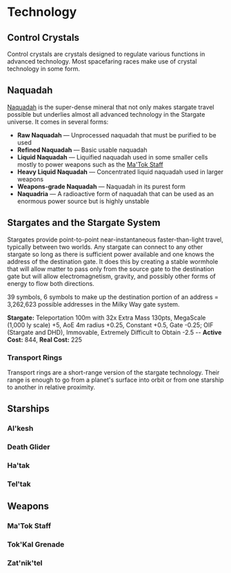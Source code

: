 # Technology

## Control Crystals

Control crystals are crystals designed to regulate various functions in advanced technology. Most spacefaring races make use of crystal technology in some form.

## Naquadah

[Naquadah](http://stargate.wikia.com/wiki/Naquadah) is the super-dense mineral that not only makes stargate travel possible but underlies almost all advanced technology in the Stargate universe. It comes in several forms:

* **Raw Naquadah** &mdash; Unprocessed naquadah that must be purified to be used
* **Refined Naquadah** &mdash; Basic usable naquadah
* **Liquid Naquadah** &mdash; Liquified naquadah used in some smaller cells mostly to power weapons such as the [Ma'Tok Staff](#matok-staff)
* **Heavy Liquid Naquadah** &mdash; Concentrated liquid naquadah used in larger weapons
* **Weapons-grade Naquadah** &mdash; Naquadah in its purest form
* **Naquadria** &mdash; A radioactive form of naquadah that can be used as an enormous power source but is highly unstable

## Stargates and the Stargate System

Stargates provide point-to-point near-instantaneous faster-than-light travel, typically between two worlds. Any stargate can connect to any other stargate so long as there is sufficient power available and one knows the address of the destination gate. It does this by creating a stable wormhole that will allow matter to pass only from the source gate to the destination gate but will allow electromagnetism, gravity, and possibly other forms of energy to flow both directions.

39 symbols, 6 symbols to make up the destination portion of an address = 3,262,623 possible addresses in the Milky Way gate system.

**Stargate:** Teleportation 100m with 32x Extra Mass 130pts, MegaScale (1,000 ly scale) +5, AoE 4m radius +0.25, Constant +0.5, Gate -0.25; OIF (Stargate and DHD), Immovable, Extremely Difficult to Obtain -2.5 -- **Active Cost:** 844, **Real Cost:** 225

### Transport Rings

Transport rings are a short-range version of the stargate technology. Their range is enough to go from a planet's surface into orbit or from one starship to another in relative proximity.

## Starships

### Al'kesh

### Death Glider

### Ha'tak

### Tel'tak

## Weapons

### Ma'Tok Staff

### Tok'Kal Grenade

### Zat'nik'tel
